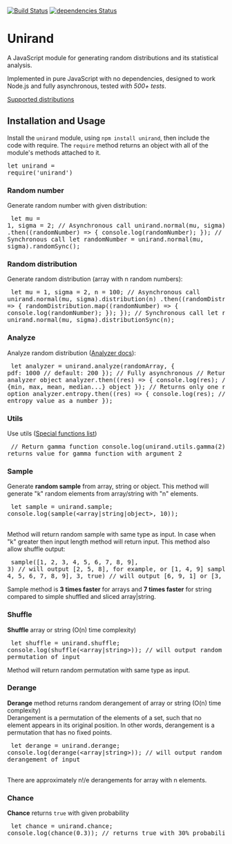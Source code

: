 [![Build Status](https://travis-ci.org/AlexeySKiselev/randomjs.svg?branch=master)](https://travis-ci.org/AlexeySKiselev/randomjs)
[![dependencies Status](https://david-dm.org/AlexeySKiselev/randomjs/status.svg)](https://david-dm.org/AlexeySKiselev/randomjs)

# Unirand
A JavaScript module for generating random distributions and its statistical analysis.

Implemented in pure JavaScript with no dependencies, designed to work Node.js and fully asynchronous, tested *with 500+ tests*.

[Supported distributions](./core/methods/)

## Installation and Usage

Install the `unirand` module, using `npm install unirand`, then include the code with require. The `require` method returns an object with all of the module's methods attached to it.
<br /><pre>let unirand = require('unirand')</pre>

### Random number
Generate random number with given distribution:
<br /> <pre>
let mu = 1,
    sigma = 2;
// Asynchronous call
unirand.normal(mu, sigma).random()
    .then((randomNumber) => {
        console.log(randomNumber);
    });
// Synchronous call
let randomNumber = unirand.normal(mu, sigma).randomSync();
</pre>

### Random distribution
Generate random distribution (array with n random numbers):
<br /> <pre>
let mu = 1,
    sigma = 2,
    n = 100;
// Asynchronous call
unirand.normal(mu, sigma).distribution(n)
    .then((randomDistribution) => {
        randomDistribution.map((randomNumber) => {
            console.log(randomNumber);
        });
    });
// Synchronous call
let randomArray = unirand.normal(mu, sigma).distributionSync(n);
</pre>

### Analyze
Analyze random distribution ([Analyzer docs](./core/analyzer/)):
<br /> <pre>
let analyzer = unirand.analyze(randomArray, {
    pdf: 1000 // default: 200
});
// Fully asynchronous
// Returns full analyzer object
analyzer.then((res) => {
    console.log(res);
    // returns {min, max, mean, median...} object
});
// Returns only one random array option
analyzer.entropy.then((res) => {
    console.log(res);
    // returns entropy value as a number
});
</pre>

### Utils
Use utils ([Special functions list](./core/utils/))
<br /> <pre>
// Return gamma function
console.log(unirand.utils.gamma(2));
// returns value for gamma function with argument 2
</pre>

### Sample
Generate **random sample** from array, string or object. This method will generate "k" random elements from array/string with "n" elements.
<br /> <pre>
let sample = unirand.sample;
console.log(sample(<array|string|object>, 10));
</pre>
<br /> Method will return random sample with same type as input. In case when "k" greater then input length method will return input.
This method also allow shuffle output:
<br /> <pre>
sample([1, 2, 3, 4, 5, 6, 7, 8, 9], 3) // will output [2, 5, 8], for example, or [1, 4, 9]
sample([1, 2, 3, 4, 5, 6, 7, 8, 9], 3, true) // will output [6, 9, 1] or [3, 2, 7]
</pre>

Sample method is **3 times faster** for arrays and **7 times faster** for string compared to simple shuffled and sliced array|string.

### Shuffle 
**Shuffle** array or string (O(n) time complexity)
<br /><pre>
let shuffle = unirand.shuffle;
console.log(shuffle(<array|string>)); // will output random permutation of input
</pre>
Method will return random permutation with same type as input.

### Derange
**Derange** method returns random derangement of array or string (O(n) time complexity) <br />
Derangement is a permutation of the elements of a set, such that no element appears in its original position. In other words, derangement is a permutation that has no fixed points.
<br /> <pre>
let derange = unirand.derange;
console.log(derange(<array|string>)); // will output random derangement of input
</pre>
<br />
There are approximately n!/e derangements for array with n elements. 

### Chance
**Chance** returns `true` with given probability
<br /> <pre>
let chance = unirand.chance;
console.log(chance(0.3)); // returns true with 30% probability
</pre>
